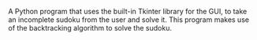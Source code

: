 A Python program that uses the built-in Tkinter library for the GUI, to take an incomplete sudoku from the user and solve it. This program makes use of the backtracking algorithm to solve the sudoku.
